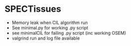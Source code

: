 # SPECTissues
- Memory leak when CIL algorithm run
- See minimal.py for working .py script
- see minimalCIL for failing .py script (inc working OSEM)
- valgrind run and log file available
